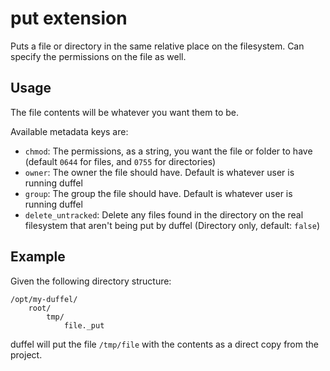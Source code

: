 # put extension

Puts a file or directory in the same relative place on the filesystem. Can
specify the permissions on the file as well.

## Usage

The file contents will be whatever you want them to be.

Available metadata keys are:

* `chmod`: The permissions, as a string, you want the file or folder to have
           (default `0644` for files, and `0755` for directories)
* `owner`: The owner the file should have. Default is whatever user is running
           duffel
* `group`: The group the file should have. Default is whatever user is running
           duffel
* `delete_untracked`: Delete any files found in the directory on the real
                      filesystem that aren't being put by duffel (Directory
                      only, default: `false`)

## Example

Given the following directory structure:
```
/opt/my-duffel/
    root/
        tmp/
            file._put
```

duffel will put the file `/tmp/file` with the contents as a direct copy from
the project.

